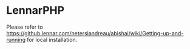 # LennarPHP

Please refer to https://github.lennar.com/neterslandreau/abishai/wiki/Getting-up-and-running for local installation.
